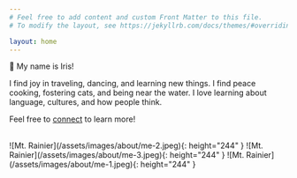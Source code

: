 ```yaml
---
# Feel free to add content and custom Front Matter to this file.
# To modify the layout, see https://jekyllrb.com/docs/themes/#overriding-theme-defaults

layout: home
---
```


👋 My name is Iris!

I find joy in traveling, dancing, and learning new things. I find peace cooking, fostering cats, and being near the water. I love learning about language, cultures, and how people think.

Feel free to [connect](https://www.linkedin.com/in/irisgau/) to learn more!

<br>
![Mt. Rainier](/assets/images/about/me-2.jpeg){: height="244" }
![Mt. Rainier](/assets/images/about/me-3.jpeg){: height="244" }
![Mt. Rainier](/assets/images/about/me-1.jpeg){: height="244" }

<br>


<!-- This is the base Jekyll theme. You can find out more info about customizing your Jekyll theme, as well as basic Jekyll usage documentation at [jekyllrb.com](https://jekyllrb.com/)

You can find the source code for Minima at GitHub:
[jekyll][jekyll-organization] /
[minima](https://github.com/jekyll/minima)

You can find the source code for Jekyll at GitHub:
[jekyll][jekyll-organization] /
[jekyll](https://github.com/jekyll/jekyll)


[jekyll-organization]: https://github.com/jekyll -->

